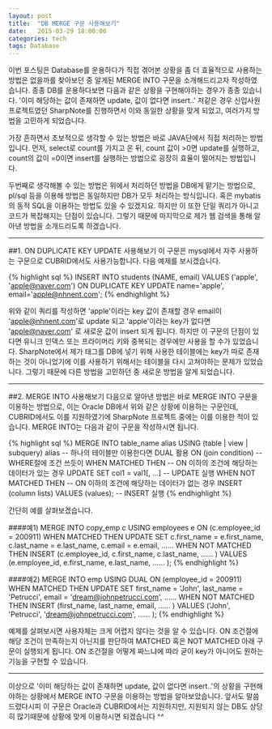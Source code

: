 ```yaml
---
layout: post
title:  "DB MERGE 구문 사용해보기"
date:   2015-03-29 18:00:00
categories: tech
tags: Database
---
```


이번 포스팅은 Database를 운용하다가 직접 겪어본 상황을 좀 더 효율적으로 사용하는 방법은 없을까를 찾아보던 중 알게된 MERGE INTO 구문을 소개해드리고자 작성하였습니다.
종종 DB를 운용하다보면 다음과 같은 상황을 구현해야하는 경우가 종종 있습니다.
'이미 해당하는 값이 존재하면 update, 값이 없다면 insert..'
저같은 경우 신입사원 프로젝트였던 SharpNote를 진행하면서 이와 동일한 상황을 맞게 되었고, 여러가지 방법을 고민하게 되었습니다.
  
가장 흔하면서 초보적으로 생각할 수 있는 방법은 바로 JAVA단에서 직접 처리하는 방법입니다. 먼저, select로 count를 가지고 온 뒤, count 값이 >0면 update를 실행하고,
count의 값이 =0이면 insert를 실행하는 방법으로 굉장히 효율이 떨어지는 방법입니다. 
  
두번째로 생각해볼 수 있는 방법은 위에서 처리하던 방법을 DB에게 맡기는 방법으로, pl/sql 등을 이용해 방법은 동일하지만 DB가 모두 처리하는 방식입니다. 혹은 mybatis의 동적 SQL을 이용하는 방법도 있을 수 있겠지요.
하지만 이 또한 단일 쿼리가 아니고 코드가 복잡해지는 단점이 있습니다. 그렇기 때문에 마지막으로 제가 웹 검색을 통해 알아낸 방법을 소개드리도록 하겠습니다. 

---

##1. ON DUPLICATE KEY UPDATE 사용해보기
이 구문은 mysql에서 자주 사용하는 구문으로 CUBRID에서도 사용가능합니다. 다음 예제를 보시겠습니다.

{% highlight sql %}
INSERT INTO students (NAME, email) VALUES ('apple', 'apple@naver.com') 
ON DUPLICATE KEY UPDATE name='apple', email='apple@nhnent.com';
{% endhighlight %}

위와 같이 쿼리를 작성하면 'apple'이라는 key 값이 존재할 경우 email이 'apple@nhnent.com'로 update 되고 'apple'이라는 key가 없다면 'apple@naver.com'
로 새로운 값이 insert 되게 됩니다. 하지만 이 구문의 단점이 있다면 유니크 인덱스 또는 프라이머리 키와 중복되는 경우에만 사용을 할 수가 있었습니다.
SharpNote에서 제가 태그를 DB에 넣기 위해 사용한 테이블에는 key가 따로 존재하는 것이 아니었기에 이를 사용하기 위해서는 테이블을 다시 고쳐야하는 문제가 있었습니다.
그렇기 때문에 다른 방법을 고민하던 중 새로운 방법을 알게 되었습니다.

---

##2. MERGE INTO 사용해보기
다음으로 알아낸 방법은 바로 MERGE INTO 구문을 이용하는 방법으로, 이는 Oracle DB에서 위와 같은 상황에 이용하는 구문인데, CUBRID에서도 이를 지원하였기에 SharpNote 프로젝트 중에는 이를 이용한 적이 있습니다.
MERGE INTO는 다음과 같이 구문을 작성하시면 됩니다.

{% highlight sql %}
MERGE INTO table_name alias
            USING (table | view | subquery) alias                -- 하나의 테이블만 이용한다면 DUAL 활용
                 ON (join condition)                                     -- WHERE절에 조건 쓰듯이
            WHEN MATCHED THEN                                   -- ON 이하의 조건에 해당하는 데이터가 있는 경우 
                     UPDATE SET col1 = val1[, ...]                -- UPDATE 실행
            WHEN NOT MATCHED THEN                           -- ON 이하의 조건에 해당하는 데이터가 없는 경우
                     INSERT (column lists) VALUES (values);  -- INSERT 실행
{% endhighlight %}
  
간단히 예를 살펴보겠습니다.
  
####예1)
MERGE INTO copy_emp c
            USING employees e
            ON (c.employee_id = 200911)
            WHEN MATCHED THEN
                      UPDATE SET
                            c.first_name = e.first_name,
                            c.last_name = e.last_name,
                            c.email = e.email,
                            ......
            WHEN NOT MATCHED THEN
                      INSERT (c.employee_id, c.first_name, c.last_name, ...... ) 
                                 VALUES (e.employee_id, e.first_name, e.last_name, ...... );
{% endhighlight %}
  
####예2)
MERGE INTO emp
            USING DUAL
            ON (employee_id = 200911)
            WHEN MATCHED THEN
                      UPDATE SET
                            first_name = 'John',
                            last_name = 'Petrucci',
                            email = 'dream@johnpetrucci.com',
                            ......
            WHEN NOT MATCHED THEN
                      INSERT (first_name, last_name, email, ...... ) 
                                 VALUES ('John', 'Petrucci', 'dream@johnpetrucci.com', ...... );
{% endhighlight %}
  
예제를 살펴보시면 사용자체는 크게 어렵지 않다는 것을 알 수 있습니다. ON 조건절에 해당 조건이 만족하는지 아닌지를 판단하여 MATCHED 혹은 NOT MATCHED 아래 구문이 실행되게 됩니다.
ON 조건절을 어떻게 짜느냐에 따라 굳이 key가 아니어도 원하는 기능을 구현할 수 있습니다.

---

이상으로 '이미 해당하는 값이 존재하면 update, 값이 없다면 insert..'의 상황을 구현해야하는 상황에서 MERGE INTO 구문을 이용하는 방법을 알아보았습니다.
앞서도 말씀드렸다시피 이 구문은 Oracle과 CUBRID에서는 지원하지만, 지원되지 않는 DB도 상당히 많기때문에 상황에 맞게 이용하시면 되겠습니다 ^^